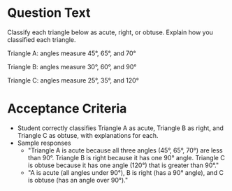 # Question Text

Classify each triangle below as acute, right, or obtuse. Explain how you classified each triangle.

Triangle A: angles measure 45°, 65°, and 70°

Triangle B: angles measure 30°, 60°, and 90°

Triangle C: angles measure 25°, 35°, and 120°

# Acceptance Criteria

- Student correctly classifies Triangle A as acute, Triangle B as right, and Triangle C as obtuse, with explanations for each.
- Sample responses
  - "Triangle A is acute because all three angles (45°, 65°, 70°) are less than 90°. Triangle B is right because it has one 90° angle. Triangle C is obtuse because it has one angle (120°) that is greater than 90°."
  - "A is acute (all angles under 90°), B is right (has a 90° angle), and C is obtuse (has an angle over 90°)."
